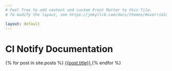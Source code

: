 ```yaml
---
# Feel free to add content and custom Front Matter to this file.
# To modify the layout, see https://jekyllrb.com/docs/themes/#overriding-theme-defaults

layout: default
---
```


# CI Notify Documentation

{% for post in site.posts %}
  <a href='{{post.url | prepend: site.baseurl}}'>{{post.title}} </a>
{% endfor %}
